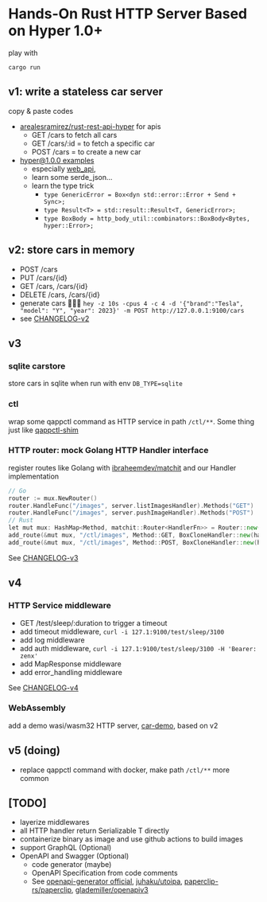 # Hands-On Rust HTTP Server Based on Hyper 1.0+
play with
```
cargo run
```
## v1: write a stateless car server
copy & paste codes 
- [arealesramirez/rust-rest-api-hyper](https://github.com/arealesramirez/rust-rest-api-hyper) for apis
    - GET /cars to fetch all cars
    - GET /cars/:id = to fetch a specific car
    - POST /cars = to create a new car
- [hyper@1.0.0 examples](https://github.com/hyperium/hyper/tree/v1.0.0-rc.2/examples)
    - especially [web_api](https://github.com/hyperium/hyper/tree/v1.0.0-rc.2/examples/web_api.rs), 
    - learn some serde_json...
    - learn the type trick
      - `type GenericError = Box<dyn std::error::Error + Send + Sync>;`
      - `type Result<T> = std::result::Result<T, GenericError>;`
      - `type BoxBody = http_body_util::combinators::BoxBody<Bytes, hyper::Error>;`

## v2: store cars in memory
- POST    /cars
- PUT     /cars/{id}
- GET     /cars, /cars/{id}
- DELETE  /cars, /cars/{id}
- generate cars 🚀🚀🚀 `hey -z 10s -cpus 4 -c 4 -d '{"brand":"Tesla", "model": "Y", "year": 2023}' -m POST http://127.0.0.1:9100/cars` 
- see [CHANGELOG-v2](CHANGELOG-v2.md)

## v3

### sqlite carstore
store cars in sqlite when run with env `DB_TYPE=sqlite`

### ctl
wrap some qappctl command as HTTP service in path `/ctl/**`. Some thing just like [qappctl-shim](https://github.com/phosae/qappctl-shim)

### HTTP router: mock Golang HTTP Handler interface
register routes like Golang with [ibraheemdev/matchit](https://github.com/ibraheemdev/matchit) and our Handler implementation
```go
// Go
router := mux.NewRouter()
router.HandleFunc("/images", server.listImagesHandler).Methods("GET")
router.HandleFunc("/images", server.pushImageHandler).Methods("POST")
// Rust
let mut mux: HashMap<Method, matchit::Router<HandlerFn>> = Router::new();
add_route(&mut mux, "/ctl/images", Method::GET, BoxCloneHandler::new(handler_fn(Svc::list_images)));
add_route(&mut mux, "/ctl/images", Method::POST, BoxCloneHandler::new(handler_fn(Svc::push_image)));
```
See [CHANGELOG-v3](CHANGELOG-v3.md)

## v4
### HTTP Service middleware
- GET /test/sleep/:duration to trigger a timeout
- add timeout middleware, `curl -i 127.1:9100/test/sleep/3100`
- add log middleware
- add auth middleware, `curl -i 127.1:9100/test/sleep/3100 -H 'Bearer: zenx'`
- add MapResponse middleware
- add error_handling middleware

See [CHANGELOG-v4](CHANGELOG-v4.md)

### WebAssembly
add a demo wasi/wasm32 HTTP server, [car-demo](./car-demo-wasm/), based on v2

## v5 (doing)
- replace qappctl command with docker, make path `/ctl/**` more common

## [TODO]
- layerize middlewares
- all HTTP handler return Serializable T directly
- containerize binary as image and use github actions to build images
- support GraphQL (Optional)
- OpenAPI and Swagger (Optional)
  * code generator (maybe)
  * OpenAPI Specification from code comments
  * See [openapi-generator official](github.com/OpenAPITools/openapi-generator), [juhaku/utoipa](https://github.com/juhaku/utoipa), [paperclip-rs/paperclip](https://github.com/paperclip-rs/paperclip), [glademiller/openapiv3](https://github.com/glademiller/openapiv3)